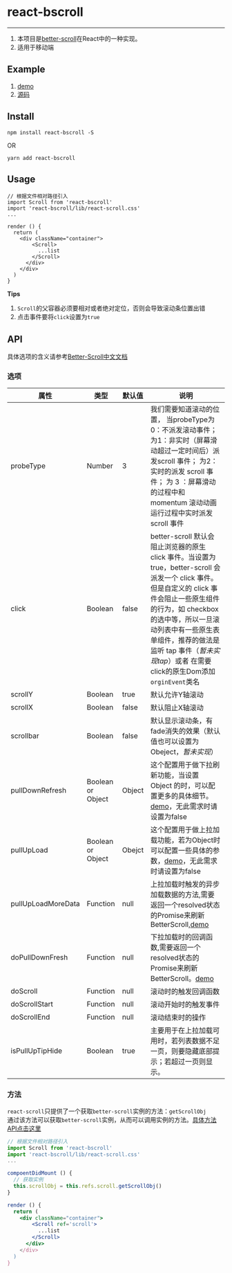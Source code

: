 # react-bscroll
---

1. 本项目是[better-scroll](https://github.com/ustbhuangyi/better-scroll)在React中的一种实现。
2. 适用于移动端

## Example
1. [demo](https://soluteli.github.io/react-bscroll/)   
2. [源码](examples/pages)  

## Install
```
npm install react-bscroll -S
```
OR   
```
yarn add react-bscroll
```


## Usage
```react
// 根据文件相对路径引入
import Scroll from 'react-bscroll'
import 'react-bscroll/lib/react-scroll.css'
...

render () {
  return (
    <div className="container">
        <Scroll>
          ...list
        </Scroll>
      </div>
    </div>
  )
}
```


**Tips**   
1. `Scroll`的父容器必须要相对或者绝对定位，否则会导致滚动条位置出错
2. 点击事件要将`click`设置为`true`

## API
具体选项的含义请参考[Better-Scroll中文文档](https://ustbhuangyi.github.io/better-scroll/doc/zh-hans)

### 选项 
| 属性 | 类型 | 默认值 | 说明 |   
| ---- | ---- | ---- | ---- |  
| probeType | Number | 3 | 我们需要知道滚动的位置， 当probeType为0：不派发滚动事件；为1：非实时（屏幕滑动超过一定时间后）派发scroll 事件； 为2：实时的派发 scroll 事件； 为 3 ：屏幕滑动的过程中和momentum 滚动动画运行过程中实时派发 scroll 事件 |
| click | Boolean | false| better-scroll 默认会阻止浏览器的原生 click 事件。当设置为 true，better-scroll 会派发一个 click 事件。但是自定义的 click 事件会阻止一些原生组件的行为，如 checkbox 的选中等，所以一旦滚动列表中有一些原生表单组件，推荐的做法是监听 tap 事件（*暂未实现tap*）或者 在需要click的原生Dom添加`orginEvent`类名 |   
| scrollY | Boolean | true | 默认允许Y轴滚动 |
| scrollX | Boolean | false | 默认阻止X轴滚动 |
| scrollbar | Boolean | false | 默认显示滚动条，有fade消失的效果（默认值也可以设置为Obeject，*暂未实现*） |  
| pullDownRefresh | Boolean or Object | Object | 这个配置用于做下拉刷新功能，当设置 Object 的时，可以配置更多的具体细节。[demo](https://soluteli.github.io/react-bscroll/#/vertical-scroll)，无此需求时请设置为false | 
| pullUpLoad | Boolean or Object | Obejct | 这个配置用于做上拉加载功能，若为Object时可以配置一些具体的参数，[demo](https://soluteli.github.io/react-bscroll/#/vertical-scroll)，无此需求时请设置为false | 
| pullUpLoadMoreData | Function | null | 上拉加载时触发的异步加载数据的方法,需要返回一个resolved状态的Promise来刷新BetterScroll,[demo](https://soluteli.github.io/react-bscroll/#/vertical-scroll)| 
| doPullDownFresh | Function | null | 下拉加载时的回调函数,需要返回一个resolved状态的Promise来刷新BetterScroll。[demo](https://soluteli.github.io/react-bscroll/#/vertical-scroll)| 
| doScroll | Function | null | 滚动时的触发回调函数 | 
| doScrollStart | Function | null | 滚动开始时的触发事件 | 
| doScrollEnd | Function | null | 滚动结束时的操作 | 
| isPullUpTipHide | Boolean | true | 主要用于在上拉加载可用时，若列表数据不足一页，则要隐藏底部提示；若超过一页则显示。 | 

### 方法
`react-scroll`只提供了一个获取`better-scroll`实例的方法：`getScrollObj`   
通过该方法可以获取`better-scroll`实例，从而可以调用实例的方法。[具体方法API点击这里](https://ustbhuangyi.github.io/better-scroll/doc/zh-hans)

```jsx
// 根据文件相对路径引入
import Scroll from 'react-bscroll'
import 'react-bscroll/lib/react-scroll.css'
...

compoentDidMount () {
  // 获取实例
  this.scrollObj = this.refs.scroll.getScrollObj()
}

render () {
  return (
    <div className="container">
        <Scroll ref='scroll'>
          ...list
        </Scroll>
      </div>
    </div>
  )
}
```
